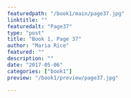 ```yaml
---
featuredpath: "/book1/main/page37.jpg"
linktitle: ""
featuredalt: "Page37"
type: "post"
title: "Book 1, Page 37"
author: "Maria Rice"
featured: ""
description: ""
date: "2017-05-06"
categories: ["book1"]
preview: "/book1/preview/page37.jpg"

---
```

